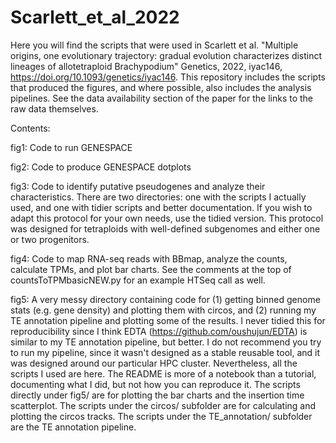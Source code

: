 # Scarlett_et_al_2022
Here you will find the scripts that were used in Scarlett et al. "Multiple origins, one evolutionary trajectory: gradual evolution characterizes distinct lineages of allotetraploid Brachypodium" Genetics, 2022, iyac146, https://doi.org/10.1093/genetics/iyac146. This repository includes the scripts that produced the figures, and where possible, also includes the analysis pipelines. See the data availability section of the paper for the links to the raw data themselves.

Contents:

fig1: Code to run GENESPACE

fig2: Code to produce GENESPACE dotplots

fig3: Code to identify putative pseudogenes and analyze their characteristics. There are two directories: one with the scripts I actually used, and one with tidier scripts and better documentation. If you wish to adapt this protocol for your own needs, use the tidied version. This protocol was designed for tetraploids with well-defined subgenomes and either one or two progenitors.

fig4: Code to map RNA-seq reads with BBmap, analyze the counts, calculate TPMs, and plot bar charts. See the comments at the top of countsToTPMbasicNEW.py for an example HTSeq call as well. 

fig5: A very messy directory containing code for (1) getting binned genome stats (e.g. gene density) and plotting them with circos, and (2) running my TE annotation pipeline and plotting some of the results. I never tidied this for reproducibility since I think EDTA (https://github.com/oushujun/EDTA) is similar to my TE annotation pipeline, but better. I do not recommend you try to run my pipeline, since it wasn't designed as a stable reusable tool, and it was designed around our particular HPC cluster. Nevertheless, all the scripts I used are here. The README is more of a notebook than a tutorial, documenting what I did, but not how you can reproduce it. The scripts directly under fig5/ are for plotting the bar charts and the insertion time scatterplot. The scripts under the circos/ subfolder are for calculating and plotting the circos tracks. The scripts under the TE_annotation/ subfolder are the TE annotation pipeline.

